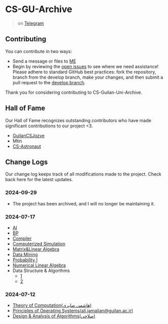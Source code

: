 # CS-GU-Archive
> on [Telegram](https://t.me/CSGUArchive)
## Contributing
You can contribute in two ways:
- Send a message or files to [ME](https://t.me/awirsh2b3c?text=CS-GU-Archive%0a)
- Begin by reviewing the [open issues](https://github.com/awirshf45d/CS-GU-Archive/issues) to see where we need assistance! Please adhere to standard GitHub best practices: fork the repository, branch from the develop branch, make your changes, and then submit a pull request to the [develop branch](https://github.com/awirshf45d/CS-GU-Archive/tree/develop).

Thank you for considering contributing to CS-Guilan-Uni-Archive.

## Hall of Fame
Our Hall of Fame recognizes outstanding contributors who have made significant contributions to our project <3.
 - [GuilanCSJozve](https://t.me/GuilanCSJozve)
 - Mtin
 - [CS-Astronaut](https://github.com/CS-Astronaut)

## Change Logs
Our change log keeps track of all modifications made to the project. Check back here for the latest updates.
### 2024-09-29
- The project has been archived, and I will no longer be maintaining it.

### 2024-07-17
- [AI](https://github.com/awirshf45d/CS-GU-Archive/tree/main/Artificial%20Intelligence%20(%D8%A7%D8%B3%D8%AA%D8%A7%D8%AF%20%D8%A7%D8%B3%DA%A9%D9%86%D8%AF%D8%B1%DB%8C))
- [BP](https://github.com/awirshf45d/CS-GU-Archive/tree/main/Basic%20Programming)
- [Compiler](https://github.com/awirshf45d/CS-GU-Archive/tree/main/Compiler%20(%D8%A7%D8%B3%D8%AA%D8%A7%D8%AF%20%D8%A7%D8%B3%DA%A9%D9%86%D8%AF%D8%B1%DB%8C))
- [Computerized Simulation](https://github.com/awirshf45d/CS-GU-Archive/tree/main/Computerized%20Simulation(%D8%AF%DA%A9%D8%AA%D8%B1%20%D8%B7%D8%A8%D8%A7%D8%B7%D8%A8%D8%A7%DB%8C%DB%8C))
- [Matrix&Linear Algebra](https://github.com/awirshf45d/CS-GU-Archive/tree/main/Introduction%20to%20Matrix%20%26%20Linear%20Algebra)
- [Data Mining](https://github.com/awirshf45d/CS-GU-Archive/tree/main/Introduction%20to%20Data%20Mining(%D8%A7%D8%B3%D8%AA%D8%A7%D8%AF%20%D9%85%D9%87%D8%B1%D8%AF%D9%88%D8%B3%D8%AA))
- [Probability I](https://github.com/awirshf45d/CS-GU-Archive/tree/main/%E2%80%AB%E2%80%AC%E2%80%AC%E2%80%AB%E2%80%AAProbability%E2%80%AC%E2%80%AC%20I%20(%D8%AF%DA%A9%D8%AA%D8%B1%20%D8%B5%DB%8C%D8%AF%D9%BE%DB%8C%D8%B4%D9%87))
- [Numerical Linear Algebra](https://github.com/awirshf45d/CS-GU-Archive/tree/main/Numerical%20Linear%20Algebra(%D8%AF%DA%A9%D8%AA%D8%B1%20%D8%AF%D8%A7%D9%88%D8%AF%20%D8%AE%D8%AC%D8%B3%D8%AA%D9%87))
- Data Structure & Algorthms
  - [1](https://github.com/awirshf45d/CS-GU-Archive/tree/main/Data%20Structures%20%26%20Algorithms)
  - [2](https://github.com/awirshf45d/CS-GU-Archive/tree/main/Data%20Structure%20%26%20Algorithms%20(%D8%A7%D8%B3%D8%AA%D8%A7%D8%AF%20%D8%B3%DB%8C%D9%81%20%D8%A7%D9%84%D8%AF%DB%8C%D9%86%DB%8C))
### 2024-07-12
- [Theory of Computation(هاشمی صابری)](https://github.com/awirshf45d/CCS-GU-Archive/tree/main/Theory%20of%20Computation(%D9%87%D8%A7%D8%B4%D9%85%DB%8C%20%D8%B5%D8%A7%D8%A8%D8%B1%DB%8C))
- [Principles‬‬ of Operating Systems(ali.jamalian@guilan.ac.ir)](https://github.com/awirshf45d/CS-GU-Archive/tree/main/Principles%E2%80%AC%E2%80%AC%20of%20Operating%20Systems(ali.jamalian%40guilan.ac.ir))
- [Design & Analysis of Algorithms(صلاحی)](https://github.com/awirshf45d/CS-GU-Archive/tree/main/Design%20%26%20Analysis%20of%20Algorithms(%D8%B5%D9%84%D8%A7%D8%AD%DB%8C))


